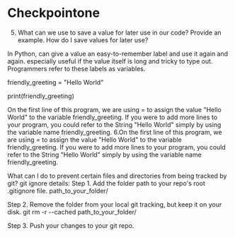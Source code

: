 # Checkpointone
5. What can we use to save a value for later use in our code? Provide an example.
How do I save values for later use?

In Python, can give a value an easy-to-remember label and use it again and again.
especially useful if the value itself is long and tricky to type out.
Programmers refer to these labels as variables.

friendly_greeting = "Hello World"

print(friendly_greeting)

On the first line of this program, we are using = to assign the value "Hello World" to the variable friendly_greeting. If you were to add more lines to your program, you could refer to the String "Hello World" simply by using the variable name friendly_greeting.
6.On the first line of this program, we are using = to assign the value "Hello World" to the variable friendly_greeting. If you were to add more lines to your program, you could refer to the String "Hello World" simply by using the variable name friendly_greeting.

What can I do to prevent certain files and directories from being tracked by git?
git ignore
details: Step 1. Add the folder path to your repo's root .gitignore file.
path_to_your_folder/

Step 2. Remove the folder from your local git tracking, but keep it on your disk.
git rm -r --cached path_to_your_folder/

Step 3. Push your changes to your git repo.

